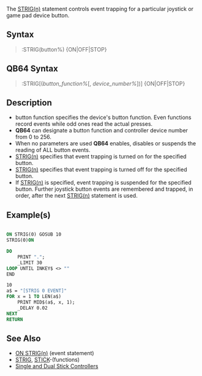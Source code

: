 The [STRIG(n)](STRIG(n)) statement controls event trapping for a particular joystick or game pad device button.

## Syntax

> :STRIG(button%) {ON|OFF|STOP}

## QB64 Syntax

> :STRIG[(*button_function%*[, *device_number%*])] {ON|OFF|STOP}

## Description

* button function specifies the device's button function. Even functions record events while odd ones read the actual presses.
* **QB64** can designate a button function and controller device number from 0 to 256.
* When no parameters are used **QB64** enables, disables or suspends the reading of ALL button events.
* [STRIG(n)](STRIG(n)) specifies that event trapping is turned on for the specified button.
* [STRIG(n)](STRIG(n)) specifies that event trapping is turned off for the specified button.
* If [STRIG(n)](STRIG(n)) is specified, event trapping is suspended for the specified button. Further joystick button events are remembered and trapped, in order, after the next [STRIG(n)](STRIG(n)) statement is used.

## Example(s)

```vb

ON STRIG(0) GOSUB 10
STRIG(0)ON

DO
    PRINT ".";
    _LIMIT 30
LOOP UNTIL INKEY$ <> ""
END

10
a$ = "[STRIG 0 EVENT]"
FOR x = 1 TO LEN(a$)
    PRINT MID$(a$, x, 1);
    _DELAY 0.02
NEXT
RETURN 

```

## See Also

* [ON STRIG(n)](ON-STRIG(n)) (event statement)
* [STRIG](STRIG), [STICK](STICK)-(functions)
* [Single and Dual Stick Controllers](http://en.wikipedia.org/wiki/Analog_stick)
